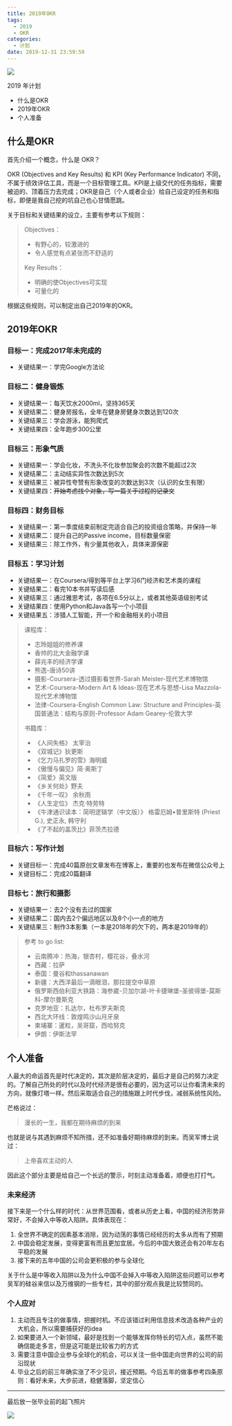 ```yaml
---
title: 2019年OKR
tags:
  - 2019
  - OKR
categories:
  - 计划
date: 2019-12-31 23:59:59
---
```



![](https://flowsnow.oss-cn-shanghai.aliyuncs.com/image/summary/2019-okr/IMG_20170404_055028.jpg)

2019 年计划

- 什么是OKR
- 2019年OKR
- 个人准备

<!--more-->

## 什么是OKR

首先介绍一个概念，什么是 OKR？

OKR (Objectives and Key Results) 和 KPI (Key Performance Indicator) 不同，不属于绩效评估工具，而是一个目标管理工具。KPI是上级交代的任务指标，需要被迫的、顶着压力去完成；OKR是自己（个人或者企业）给自己设定的任务和指标，即便是我自己挖的坑自己也心甘情愿跳。

关于目标和关键结果的设立，主要有参考以下规则：

> Objectives：
>
> - 有野心的，较激进的
> - 令人感觉有点紧张而不舒适的
>
> Key Results：
>
> - 明确的使Objectives可实现
> - 可量化的

根据这些规则，可以制定出自己2019年的OKR。

## 2019年OKR

### 目标一：完成2017年未完成的

- 关键结果一：学完Google方法论

### 目标二：健身锻炼

- 关键结果一：每天饮水2000ml，坚持365天
- 关键结果二：健身房报名，全年在健身房健身次数达到120次
- 关键结果三：学会游泳，能狗爬式
- 关键结果四：全年跑步300公里

### 目标三：形象气质

- 关键结果一：学会化妆，不洗头不化妆参加聚会的次数不能超过2次
- 关键结果二：主动结实异性次数达到5次
- 关键结果三：被异性夸赞有形象改变的次数达到3次（认识的女生有限）
- 关键结果四：~~开始考虑找个对象，写一篇关于过程的记录文~~

### 目标四：财务目标

- 关键结果一：第一季度结束前制定完适合自己的投资组合策略，并保持一年
- 关键结果二：提升自己的Passive income，目标数量保密
- 关键结果三：除工作外，有少量其他收入，具体来源保密

### 目标五：学习计划

- 关键结果一：在Coursera/得到等平台上学习6门经济和艺术类的课程
- 关键结果二：看完10本书并写读后感
- 关键结果三：通过雅思考试，各项在6.5分以上，或者其他英语级别考试
- 关键结果四：使用Python和Java各写一个小项目
- 关键结果五：涉猎人工智能，开一个和金融相关的小项目

> 课程库：
>
> - 志玲姐姐的修养课
> - 香帅的北大金融学课
> - 薛兆丰的经济学课
> - 熊逸-唐诗50讲
> - 摄影-Coursera-透过摄影看世界-Sarah Meister-现代艺术博物馆
> - 艺术-Coursera-Modern Art & Ideas-现在艺术与思想-Lisa Mazzola-现代艺术博物馆
> - 法律-Coursera-English Common Law: Structure and Principles-英国普通法：结构与原则-Professor Adam Gearey-伦敦大学
>
> 书籍库：
>
> - 《人间失格》 太宰治
> - 《双城记》狄更斯
> - 《乞力马扎罗的雪》海明威
> - 《傲慢与偏见》简·奥斯丁
> - 《简爱》英文版
> - 《乡关何处》野夫
> - 《千年一叹》 余秋雨
> - 《人生定位》 杰克·特劳特
> - 《牛津通识读本：简明逻辑学（中文版）》 格雷厄姆•普里斯特 (Priest G.), 史正永, 韩守利
> - 《了不起的盖茨比》菲茨杰拉德

### 目标六：写作计划

- 关键目标一：完成40篇原创文章发布在博客上，重要的也发布在微信公众号上
- 关键目标二：完成20篇翻译

### 目标七：旅行和摄影

- 关键结果一：去2个没有去过的国家
- 关键结果二：国内去2个偏远地区以及8个小一点的地方
- 关键结果三：制作3本影集（一本是2018年的欠下的，两本是2019年的）

> 参考 to go list:
>
> - 云南腾冲：热海，银杏村，樱花谷，叠水河
> - 西藏：拉萨
> - 泰国：曼谷和thassanawan
> - 新疆：大西洋最后一滴眼泪，那拉提空中草原
> - 俄罗斯西伯利亚大铁路：海参崴-贝加尔湖-叶卡捷琳堡-圣彼得堡-莫斯科-摩尔曼斯克
> - 克罗地亚：扎达尔，杜布罗夫斯克
> - 西北大环线：敦煌鸣沙山月牙泉
> - 柬埔寨：暹粒，吴哥窟，西哈努克
> - 伊朗：伊斯法罕

## 个人准备

人最大的命运首先是时代决定的，其次是阶层决定的，最后才是自己的努力决定的。了解自己所处的时代以及时代经济是很有必要的，因为这可以让你看清未来的方向，就像灯塔一样。然后采取适合自己的措施跟上时代步伐，减弱系统性风险。

芒格说过：

> 漫长的一生，我都在期待麻烦的到来

也就是说与其遇到麻烦不知所措，还不如准备好期待麻烦的到来。而吴军博士说过：

> 上帝喜欢主动的人

因此这个部分主要是给自己一个长远的警示，时刻主动准备着，顺便也打打气。

### 未来经济

接下来是一个什么样的时代：从世界范围看，或者从历史上看，中国的经济形势非常好，不会掉入中等收入陷阱。具体表现在：

1. 全世界不确定的因素基本消除，因为动荡的事情已经经历的太多从而有了预期
2. 中国会稳定发展，变得更富有而且更加宜居。今后的中国大致还会有20年左右平稳的发展
3. 接下来的五年中国的公司会更积极的参与全球化

关于什么是中等收入陷阱以及为什么中国不会掉入中等收入陷阱这些问题可以参考吴军的硅谷来信以及万维钢的一些专栏，其中的部分观点我是比较赞同的。

### 个人应对

1. 主动而且专注的做事情，把握时机。不应该错过利用信息技术改造各种产业的大机会，所以需要捕获好的idea
2. 如果要进入一个新领域，最好是找到一个能够发挥你特长的切入点，虽然不能确信能走多言，但是这可能是比较省力的方式
3. 需要注意中国企业参与全球化的机会，可以关注一些中国走向世界的公司的前沿现状
4. 毕业之后的前三年确实涨了不少见识，接近预期。今后五年的做事参考四条原则：看好未来，大步前进，稳健落脚，坚定信心

---

最后放一张毕业前的起飞照片

![](https://flowsnow.oss-cn-shanghai.aliyuncs.com/image/summary/2019-okr/mmexport1490543085073.jpg)

